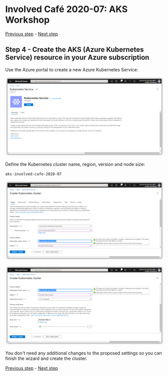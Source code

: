 # Involved Café 2020-07: AKS Workshop

[Previous step](../step-03/README.md) - [Next step](../step-05/README.md)

## Step 4 - Create the AKS (Azure Kubernetes Service) resource in your Azure subscription

Use the Azure portal to create a new Azure Kubernetes Service:

![dotnet new](sshot-20.png)

Define the Kubernetes cluster name, region, version and node size:

```
aks-involved-cafe-2020-07
```

![dotnet new](sshot-21.png)

![dotnet new](sshot-22.png)

You don't need any additional changes to the proposed settings so you can finish the wizard and create the cluster.

[Previous step](../step-03/README.md) - [Next step](../step-05/README.md)